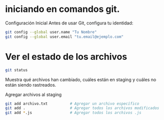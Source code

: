 # iniciando en comandos git.

Configuración Inicial
Antes de usar Git, configura tu identidad:

```bash
git config --global user.name "Tu Nombre"
git config --global user.email "tu.email@ejemplo.com"
```

# Ver el estado de los archivos

```bash
git status
```

Muestra qué archivos han cambiado, cuáles están en staging y cuáles no están siendo rastreados.

Agregar archivos al staging

```bash
git add archivo.txt          # Agregar un archivo específico
git add .                    # Agregar todos los archivos modificados
git add *.js                 # Agregar todos los archivos .js
```
